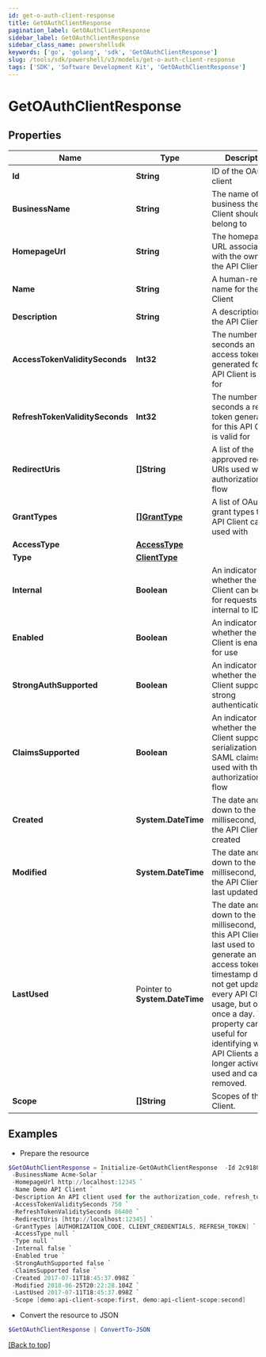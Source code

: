 ```yaml
---
id: get-o-auth-client-response
title: GetOAuthClientResponse
pagination_label: GetOAuthClientResponse
sidebar_label: GetOAuthClientResponse
sidebar_class_name: powershellsdk
keywords: ['go', 'golang', 'sdk', 'GetOAuthClientResponse'] 
slug: /tools/sdk/powershell/v3/models/get-o-auth-client-response
tags: ['SDK', 'Software Development Kit', 'GetOAuthClientResponse']
---
```



# GetOAuthClientResponse

## Properties

Name | Type | Description | Notes
------------ | ------------- | ------------- | -------------
**Id** |  **String** | ID of the OAuth client | 
**BusinessName** |  **String** | The name of the business the API Client should belong to | 
**HomepageUrl** |  **String** | The homepage URL associated with the owner of the API Client | 
**Name** |  **String** | A human-readable name for the API Client | 
**Description** |  **String** | A description of the API Client | 
**AccessTokenValiditySeconds** |  **Int32** | The number of seconds an access token generated for this API Client is valid for | 
**RefreshTokenValiditySeconds** |  **Int32** | The number of seconds a refresh token generated for this API Client is valid for | 
**RedirectUris** |  **[]String** | A list of the approved redirect URIs used with the authorization_code flow | 
**GrantTypes** |  [**[]GrantType**](grant-type) | A list of OAuth 2.0 grant types this API Client can be used with | 
**AccessType** |  [**AccessType**](access-type) |  | 
**Type** |  [**ClientType**](client-type) |  | 
**Internal** |  **Boolean** | An indicator of whether the API Client can be used for requests internal to IDN | 
**Enabled** |  **Boolean** | An indicator of whether the API Client is enabled for use | 
**StrongAuthSupported** |  **Boolean** | An indicator of whether the API Client supports strong authentication | 
**ClaimsSupported** |  **Boolean** | An indicator of whether the API Client supports the serialization of SAML claims when used with the authorization_code flow | 
**Created** |  **System.DateTime** | The date and time, down to the millisecond, when the API Client was created | 
**Modified** |  **System.DateTime** | The date and time, down to the millisecond, when the API Client was last updated | 
**LastUsed** |  Pointer to **System.DateTime** | The date and time, down to the millisecond, when this API Client was last used to generate an access token. This timestamp does not get updated on every API Client usage, but only once a day. This property can be useful for identifying which API Clients are no longer actively used and can be removed. | [optional] 
**Scope** |  **[]String** | Scopes of the API Client. | 

## Examples

- Prepare the resource
```powershell
$GetOAuthClientResponse = Initialize-GetOAuthClientResponse  -Id 2c9180835d2e5168015d32f890ca1581 `
 -BusinessName Acme-Solar `
 -HomepageUrl http://localhost:12345 `
 -Name Demo API Client `
 -Description An API client used for the authorization_code, refresh_token, and client_credentials flows `
 -AccessTokenValiditySeconds 750 `
 -RefreshTokenValiditySeconds 86400 `
 -RedirectUris [http://localhost:12345] `
 -GrantTypes [AUTHORIZATION_CODE, CLIENT_CREDENTIALS, REFRESH_TOKEN] `
 -AccessType null `
 -Type null `
 -Internal false `
 -Enabled true `
 -StrongAuthSupported false `
 -ClaimsSupported false `
 -Created 2017-07-11T18:45:37.098Z `
 -Modified 2018-06-25T20:22:28.104Z `
 -LastUsed 2017-07-11T18:45:37.098Z `
 -Scope [demo:api-client-scope:first, demo:api-client-scope:second]
```

- Convert the resource to JSON
```powershell
$GetOAuthClientResponse | ConvertTo-JSON
```


[[Back to top]](#) 


